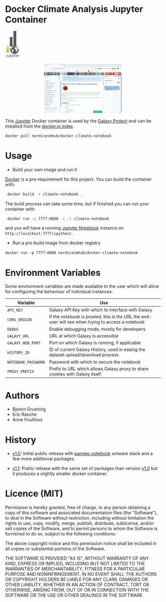 Docker Climate Analysis Jupyter Container
==========================================


<img src="jupyter-climate.png" width="50"/>

<p align="center">
<img src="climate-jupyter-galaxy_web.gif" width="50%"/>
</p>

This [Jupyter](http://jupyter.org/) Docker container is used by the [Galaxy Project](https://galaxyproject.org/) and can be installed from the [docker.io index](https://hub.docker.com/r/nordicesmhub/docker-climate-notebook).

```bash
docker pull nordicesmhub/docker-climate-notebook
```

Usage
=====

* Build your own image and run it

 [Docker](https://www.docker.com) is a pre-requirement for this project. You can build the container with:
 ```bash
  docker build -t climate-notebook . 
 ```
 The build process can take some time, but if finished you can run your container with:
 ```bash
  docker run -p 7777:8888 -i -t climate-notebook
 ```
 and you will have a running [Jupyter Notebook](http://jupyter.org) instance on ``http://localhost:7777/ipython/``.

* Run a pre-build image from docker registry

 ``docker run -p 7777:8888 nordicesmhub/docker-climate-notebook ``  


Environment Variables
=====================

Some environment variables are made available to the user which will allow for configuring the behaviour of individual instances.

Variable            | Use
------------------- | ---
`API_KEY`           | Galaxy API Key with which to interface with Galaxy
`CORS_ORIGIN`       | If the notebook is proxied, this is the URL the end-user will see when trying to access a notebook
`DEBUG`             | Enable debugging mode, mostly for developers
`GALAXY_URL`        | URL at which Galaxy is accessible
`GALAXY_WEB_PORT`   | Port on which Galaxy is running, if applicable
`HISTORY_ID`        | ID of current Galaxy History, used in easing the dataset upload/download process
`NOTEBOOK_PASSWORD` | Password with which to secure the notebook
`PROXY_PREFIX`      | Prefix to URL which allows Galaxy proxy to share cookies with Galaxy itself.


Authors
=======

 * Bjoern Gruening
 * Eric Rasche
 * Anne Fouilloux

History
=======

- [v1.0](https://github.com/NordicESMhub/docker-climate-notebook/releases/tag/1.0): Initial public release with [pangeo notebook](https://github.com/pangeo-data/pangeo-stacks/tree/master/pangeo-notebook) sotware stack and a few more additional packages.

- [v1.1](https://github.com/NordicESMhub/docker-climate-notebook/releases/tag/1.1): Public release with the same set of packages than version [v1.0](https://github.com/NordicESMhub/docker-climate-notebook/releases/tag/1.0) but it produces a slightly smaller docker container.


Licence (MIT)
=============

Permission is hereby granted, free of charge, to any person obtaining a copy
of this software and associated documentation files (the "Software"), to deal
in the Software without restriction, including without limitation the rights
to use, copy, modify, merge, publish, distribute, sublicense, and/or sell
copies of the Software, and to permit persons to whom the Software is
furnished to do so, subject to the following conditions:

The above copyright notice and this permission notice shall be included in
all copies or substantial portions of the Software.

THE SOFTWARE IS PROVIDED "AS IS", WITHOUT WARRANTY OF ANY KIND, EXPRESS OR
IMPLIED, INCLUDING BUT NOT LIMITED TO THE WARRANTIES OF MERCHANTABILITY,
FITNESS FOR A PARTICULAR PURPOSE AND NONINFRINGEMENT. IN NO EVENT SHALL THE
AUTHORS OR COPYRIGHT HOLDERS BE LIABLE FOR ANY CLAIM, DAMAGES OR OTHER
LIABILITY, WHETHER IN AN ACTION OF CONTRACT, TORT OR OTHERWISE, ARISING FROM,
OUT OF OR IN CONNECTION WITH THE SOFTWARE OR THE USE OR OTHER DEALINGS IN
THE SOFTWARE.

